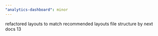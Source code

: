 ```yaml
---
"analytics-dashboard": minor
---
```


refactored layouts to match recommended layouts file structure by next docs 13
